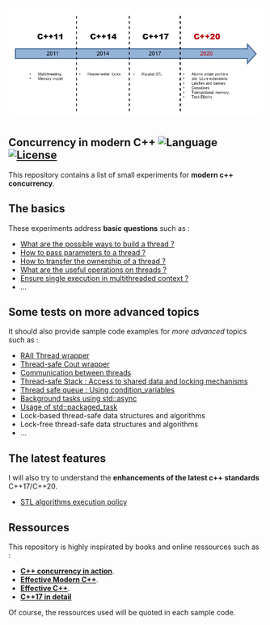 # ![concurrency-banner](banner.png)

## Concurrency in modern C++ ![Language](https://img.shields.io/badge/language-C++17-orange.svg) [![License](https://img.shields.io/badge/license-MIT-blue.svg)](./LICENSE.md)

This repository contains a list of small experiments for **modern c++ concurrency**.

## The basics

These experiments address **basic questions** such as :
  - [What are the possible ways to build a thread ?](build-and-args-threads.cpp)
  - [How to pass parameters to a thread ?](build-and-args-threads.cpp)
  - [How to transfer the ownership of a thread ?](transfer-ownership-threads.cpp)
  - [What are the useful operations on threads ?](useful-operations-threads.cpp)
  - [Ensure single execution in multithreaded context ?](multithread-single-exec.cpp)
  - ...

## Some tests on more advanced topics

It should also provide sample code examples for _more advanced_ topics such as :
  - [RAII Thread wrapper](raii-thread-wrapper.cpp)
  - [Thread-safe Cout wrapper](thread-safe-cout-wrapper.cpp)
  - [Communication between threads](basic-threads-com.cpp)
  - [Thread-safe Stack : Access to shared data and locking mechanisms](basic-thread-safe-stack.cpp)
  - [Thread safe queue : Using condition_variables](thread_safe_queue_example.cpp)
  - [Background tasks using std::async](std-async-example.cpp)
  - [Usage of std::packaged_task](std-packaged-task-basics.cpp)
  - Lock-based thread-safe data structures and algorithms
  - Lock-free thread-safe data structures and algorithms
  - ...

## The latest features

I will also try to understand the **enhancements of the latest c++ standards** C++17/C++20.

  - [STL algorithms execution policy](stl-algorithms-policies.cpp)


## Ressources

This repository is highly inspirated by books and online ressources such as :
  - [**C++ concurrency in action**](https://www.manning.com/books/c-plus-plus-concurrency-in-action).
  - [**Effective Modern C++**](https://www.oreilly.com/library/view/effective-modern-c/9781491908419/).
  - [**Effective C++**](https://www.eyrolles.com/Informatique/Livre/effective-c--9780321334879/).
  - [**C++17 in detail**](https://leanpub.com/cpp17indetail?utm_source=blog&utm_campaign=adside)

Of course, the ressources used will be quoted in each sample code.



 
